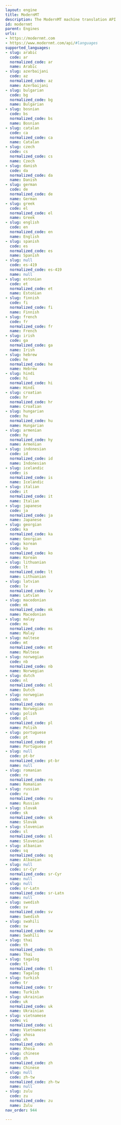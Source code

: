```yaml
---
layout: engine
title: ModernMT
description: The ModernMT machine translation API
id: modernmt
parent: Engines
urls:
- https://modernmt.com
- https://www.modernmt.com/api/#languages
supported_languages:
- slug: arabic
  code: ar
  normalized_code: ar
  name: Arabic
- slug: azerbaijani
  code: az
  normalized_code: az
  name: Azerbaijani
- slug: bulgarian
  code: bg
  normalized_code: bg
  name: Bulgarian
- slug: bosnian
  code: bs
  normalized_code: bs
  name: Bosnian
- slug: catalan
  code: ca
  normalized_code: ca
  name: Catalan
- slug: czech
  code: cs
  normalized_code: cs
  name: Czech
- slug: danish
  code: da
  normalized_code: da
  name: Danish
- slug: german
  code: de
  normalized_code: de
  name: German
- slug: greek
  code: el
  normalized_code: el
  name: Greek
- slug: english
  code: en
  normalized_code: en
  name: English
- slug: spanish
  code: es
  normalized_code: es
  name: Spanish
- slug: null
  code: es-419
  normalized_code: es-419
  name: null
- slug: estonian
  code: et
  normalized_code: et
  name: Estonian
- slug: finnish
  code: fi
  normalized_code: fi
  name: Finnish
- slug: french
  code: fr
  normalized_code: fr
  name: French
- slug: irish
  code: ga
  normalized_code: ga
  name: Irish
- slug: hebrew
  code: he
  normalized_code: he
  name: Hebrew
- slug: hindi
  code: hi
  normalized_code: hi
  name: Hindi
- slug: croatian
  code: hr
  normalized_code: hr
  name: Croatian
- slug: hungarian
  code: hu
  normalized_code: hu
  name: Hungarian
- slug: armenian
  code: hy
  normalized_code: hy
  name: Armenian
- slug: indonesian
  code: id
  normalized_code: id
  name: Indonesian
- slug: icelandic
  code: is
  normalized_code: is
  name: Icelandic
- slug: italian
  code: it
  normalized_code: it
  name: Italian
- slug: japanese
  code: ja
  normalized_code: ja
  name: Japanese
- slug: georgian
  code: ka
  normalized_code: ka
  name: Georgian
- slug: korean
  code: ko
  normalized_code: ko
  name: Korean
- slug: lithuanian
  code: lt
  normalized_code: lt
  name: Lithuanian
- slug: latvian
  code: lv
  normalized_code: lv
  name: Latvian
- slug: macedonian
  code: mk
  normalized_code: mk
  name: Macedonian
- slug: malay
  code: ms
  normalized_code: ms
  name: Malay
- slug: maltese
  code: mt
  normalized_code: mt
  name: Maltese
- slug: norwegian
  code: nb
  normalized_code: nb
  name: Norwegian
- slug: dutch
  code: nl
  normalized_code: nl
  name: Dutch
- slug: norwegian
  code: nn
  normalized_code: nn
  name: Norwegian
- slug: polish
  code: pl
  normalized_code: pl
  name: Polish
- slug: portuguese
  code: pt
  normalized_code: pt
  name: Portuguese
- slug: null
  code: pt-br
  normalized_code: pt-br
  name: null
- slug: romanian
  code: ro
  normalized_code: ro
  name: Romanian
- slug: russian
  code: ru
  normalized_code: ru
  name: Russian
- slug: slovak
  code: sk
  normalized_code: sk
  name: Slovak
- slug: slovenian
  code: sl
  normalized_code: sl
  name: Slovenian
- slug: albanian
  code: sq
  normalized_code: sq
  name: Albanian
- slug: null
  code: sr-Cyr
  normalized_code: sr-Cyr
  name: null
- slug: null
  code: sr-Latn
  normalized_code: sr-Latn
  name: null
- slug: swedish
  code: sv
  normalized_code: sv
  name: Swedish
- slug: swahili
  code: sw
  normalized_code: sw
  name: Swahili
- slug: thai
  code: th
  normalized_code: th
  name: Thai
- slug: tagalog
  code: tl
  normalized_code: tl
  name: Tagalog
- slug: turkish
  code: tr
  normalized_code: tr
  name: Turkish
- slug: ukrainian
  code: uk
  normalized_code: uk
  name: Ukrainian
- slug: vietnamese
  code: vi
  normalized_code: vi
  name: Vietnamese
- slug: xhosa
  code: xh
  normalized_code: xh
  name: Xhosa
- slug: chinese
  code: zh
  normalized_code: zh
  name: Chinese
- slug: null
  code: zh-tw
  normalized_code: zh-tw
  name: null
- slug: zulu
  code: zu
  normalized_code: zu
  name: Zulu
nav_order: 944

---
```



